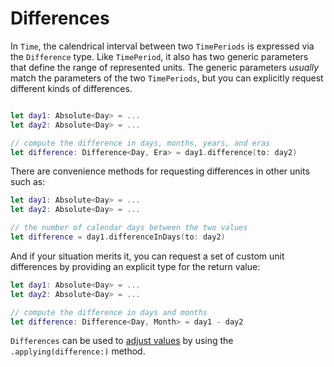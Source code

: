 # Differences

In `Time`, the calendrical interval between two `TimePeriods` is expressed via the `Difference` type. Like `TimePeriod`, it also has two generic parameters that define the range of represented units. The generic parameters *usually* match the parameters of the two `TimePeriods`, but you can explicitly request different kinds of differences.

```swift

let day1: Absolute<Day> = ...
let day2: Absolute<Day> = ...

// compute the difference in days, months, years, and eras
let difference: Difference<Day, Era> = day1.difference(to: day2)
```

There are convenience methods for requesting differences in other units such as:

```swift
let day1: Absolute<Day> = ...
let day2: Absolute<Day> = ...

// the number of calendar days between the two values
let difference = day1.differenceInDays(to: day2)
```

And if your situation merits it, you can request a set of custom unit differences by providing an explicit type for the return value:

```swift
let day1: Absolute<Day> = ...
let day2: Absolute<Day> = ...

// compute the difference in days and months
let difference: Difference<Day, Month> = day1 - day2
```

`Differences` can be used to [adjust values](4-Adjusting.md) by using the `.applying(difference:)` method.
